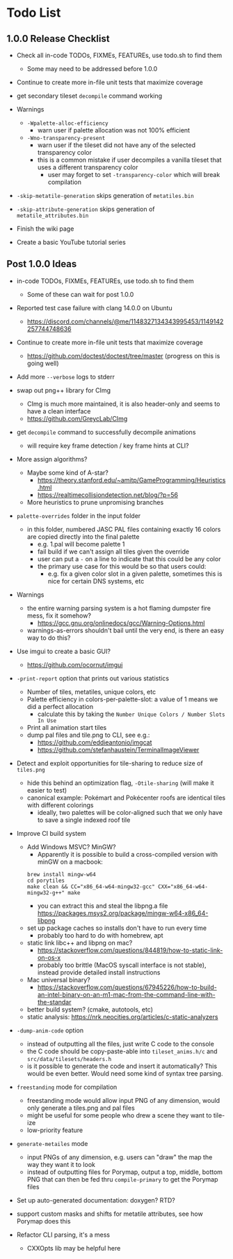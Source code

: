 # Todo List

## 1.0.0 Release Checklist

+ Check all in-code TODOs, FIXMEs, FEATUREs, use todo.sh to find them
  + Some may need to be addressed before 1.0.0

+ Continue to create more in-file unit tests that maximize coverage

+ get secondary tileset `decompile` command working

+ Warnings
  + `-Wpalette-alloc-efficiency`
    + warn user if palette allocation was not 100% efficient
  + `-Wno-transparency-present`
    + warn user if the tileset did not have any of the selected transparency color
    + this is a common mistake if user decompiles a vanilla tileset that uses a different transparency color
      + user may forget to set `-transparency-color` which will break compilation

+ `-skip-metatile-generation` skips generation of `metatiles.bin`
+ `-skip-attribute-generation` skips generation of `metatile_attributes.bin`

+ Finish the wiki page

+ Create a basic YouTube tutorial series

## Post 1.0.0 Ideas

+ in-code TODOs, FIXMEs, FEATUREs, use todo.sh to find them
  + Some of these can wait for post 1.0.0

+ Reported test case failure with clang 14.0.0 on Ubuntu
  + https://discord.com/channels/@me/1148327134343995453/1149142257744748636

+ Continue to create more in-file unit tests that maximize coverage
  + https://github.com/doctest/doctest/tree/master (progress on this is going well)

+ Add more `--verbose` logs to stderr

+ swap out png++ library for CImg
  + CImg is much more maintained, it is also header-only and seems to have a clean interface
  + https://github.com/GreycLab/CImg

+ get `decompile` command to successfully decompile animations
  + will require key frame detection / key frame hints at CLI?

+ More assign algorithms?
  + Maybe some kind of A-star?
    + https://theory.stanford.edu/~amitp/GameProgramming/Heuristics.html
    + https://realtimecollisiondetection.net/blog/?p=56
  + More heuristics to prune unpromising branches

+ `palette-overrides` folder in the input folder
  + in this folder, numbered JASC PAL files containing exactly 16 colors are copied directly into the final palette
    + e.g. 1.pal will become palette 1
    + fail build if we can't assign all tiles given the override
    + user can put a `-` on a line to indicate that this could be any color
    + the primary use case for this would be so that users could:
      + e.g. fix a given color slot in a given palette, sometimes this is nice for certain DNS systems, etc

+ Warnings
  + the entire warning parsing system is a hot flaming dumpster fire mess, fix it somehow?
    + https://gcc.gnu.org/onlinedocs/gcc/Warning-Options.html
  + warnings-as-errors shouldn't bail until the very end, is there an easy way to do this?

+ Use imgui to create a basic GUI?
  + https://github.com/ocornut/imgui

+ `-print-report` option that prints out various statistics
  + Number of tiles, metatiles, unique colors, etc
  + Palette efficiency in colors-per-palette-slot: a value of 1 means we did a perfect allocation
    + calculate this by taking the `Number Unique Colors / Number Slots In Use`
  + Print all animation start tiles
  + dump pal files and tile.png to CLI, see e.g.:
    + https://github.com/eddieantonio/imgcat
    + https://github.com/stefanhaustein/TerminalImageViewer

+ Detect and exploit opportunities for tile-sharing to reduce size of `tiles.png`
  + hide this behind an optimization flag, `-Otile-sharing` (will make it easier to test)
  + canonical example: Pokémart and Pokécenter roofs are identical tiles with different colorings
    + ideally, two palettes will be color-aligned such that we only have to save a single indexed roof tile

+ Improve CI build system
  + Add Windows MSVC? MinGW?
    + Apparently it is possible to build a cross-compiled version with minGW on a macbook:
    ```
    brew install mingw-w64
    cd porytiles
    make clean && CC="x86_64-w64-mingw32-gcc" CXX="x86_64-w64-mingw32-g++" make
    ```
    + you can extract this and steal the libpng.a file https://packages.msys2.org/package/mingw-w64-x86_64-libpng
  + set up package caches so installs don't have to run every time
    + probably too hard to do with homebrew, apt
  + static link libc++ and libpng on mac?
    + https://stackoverflow.com/questions/844819/how-to-static-link-on-os-x
    + probably too brittle (MacOS syscall interface is not stable), instead provide detailed install instructions
  + Mac universal binary?
    + https://stackoverflow.com/questions/67945226/how-to-build-an-intel-binary-on-an-m1-mac-from-the-command-line-with-the-standar
  + better build system? (cmake, autotools, etc)
  + static analysis: https://nrk.neocities.org/articles/c-static-analyzers

+ `-dump-anim-code` option
  + instead of outputting all the files, just write C code to the console
  + the C code should be copy-paste-able into `tileset_anims.h/c` and `src/data/tilesets/headers.h`
  + is it possible to generate the code and insert it automatically? This would be even better. Would need some kind of
    syntax tree parsing.

+ `freestanding` mode for compilation
  + freestanding mode would allow input PNG of any dimension, would only generate a tiles.png and pal files
  + might be useful for some people who drew a scene they want to tile-ize
  + low-priority feature

+ `generate-metailes` mode
  + input PNGs of any dimension, e.g. users can "draw" the map the way they want it to look
  + instead of outputting files for Porymap, output a top, middle, bottom PNG that can then be fed thru `compile-primary`
    to get the Porymap files

+ Set up auto-generated documentation: doxygen? RTD?

+ support custom masks and shifts for metatile attributes, see how Porymap does this

+ Refactor CLI parsing, it's a mess
  + CXXOpts lib may be helpful here
